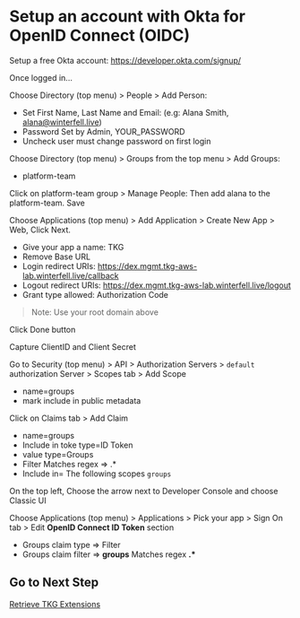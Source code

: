 # Setup an account with Okta for OpenID Connect (OIDC)

Setup a free Okta account: https://developer.okta.com/signup/

Once logged in...

Choose Directory (top menu) > People > Add Person:
- Set First Name, Last Name and Email: (e.g: Alana Smith, alana@winterfell.live)
- Password Set by Admin, YOUR_PASSWORD
- Uncheck user must change password on first login


Choose Directory (top menu) > Groups from the top menu > Add Groups:
- platform-team

Click on platform-team group > Manage People: Then add alana to the platform-team. Save

Choose Applications (top menu) > Add Application > Create New App > Web, Click Next.
  - Give your app a name: TKG
  - Remove Base URL
  - Login redirect URIs: https://dex.mgmt.tkg-aws-lab.winterfell.live/callback
  - Logout redirect URIs: https://dex.mgmt.tkg-aws-lab.winterfell.live/logout
  - Grant type allowed: Authorization Code
> Note: Use your root domain above

Click Done button

Capture ClientID and Client Secret

Go to Security (top menu) > API > Authorization Servers > `default` authorization Server > Scopes tab > Add Scope
  - name=groups
  - mark include in public metadata

Click on Claims tab > Add Claim
  - name=groups
  - Include in toke type=ID Token
  - value type=Groups
  - Filter Matches regex => .*
  - Include in= The following scopes `groups`

On the top left, Choose the arrow next to Developer Console and choose Classic UI

Choose Applications (top menu) > Applications > Pick your app > Sign On tab > Edit **OpenID Connect ID Token** section
  - Groups claim type => Filter
  - Groups claim filter => **groups** Matches regex **.\***

## Go to Next Step

[Retrieve TKG Extensions](docs/mgmt-cluster/05_extensions_mgmt.md)
